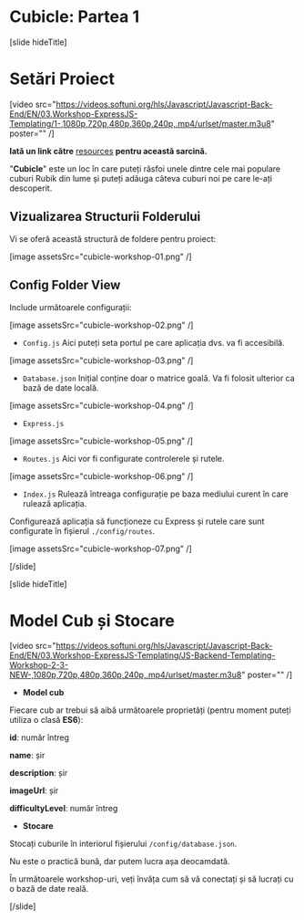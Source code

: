 # Cubicle: Partea 1

[slide hideTitle]
# Setări Proiect

[video src="https://videos.softuni.org/hls/Javascript/Javascript-Back-End/EN/03.Workshop-ExpressJS-Templating/1-,1080p,720p,480p,360p,240p,.mp4/urlset/master.m3u8" poster="" /]

**Iată un link către** [resources](https://videos.softuni.org/resources/javascript/javascript-backend/03-Cubicle-Workshop-Part-1-Resources.zip) **pentru această sarcină.**

"**Cubicle**" este un loc în care puteți răsfoi unele dintre cele mai populare cuburi Rubik din lume și puteți adăuga câteva cuburi noi pe care le-ați descoperit.

## Vizualizarea Structurii Folderului

Vi se oferă această structură de foldere pentru proiect:

[image assetsSrc="cubicle-workshop-01.png" /]

## Config Folder View

Include următoarele configurații:

[image assetsSrc="cubicle-workshop-02.png" /]

- `Config.js`
Aici puteți seta portul pe care aplicația dvs. va fi accesibilă.
 
[image assetsSrc="cubicle-workshop-03.png" /]

- `Database.json`
Inițial conține doar o matrice goală. Va fi folosit ulterior ca bază de date locală.

[image assetsSrc="cubicle-workshop-04.png" /]

- `Express.js`

[image assetsSrc="cubicle-workshop-05.png" /]

- `Routes.js`
Aici vor fi configurate controlerele și rutele.

[image assetsSrc="cubicle-workshop-06.png" /]

- `Index.js`
Rulează întreaga configurație pe baza mediului curent în care rulează aplicația.

Configurează aplicația să funcționeze cu Express și rutele care sunt configurate în fișierul `./config/routes`.

[image assetsSrc="cubicle-workshop-07.png" /]

[/slide]

[slide hideTitle]
# Model Cub și Stocare

[video src="https://videos.softuni.org/hls/Javascript/Javascript-Back-End/EN/03.Workshop-ExpressJS-Templating/JS-Backend-Templating-Workshop-2-3-NEW-,1080p,720p,480p,360p,240p,.mp4/urlset/master.m3u8" poster="" /]

- **Model cub**

Fiecare cub ar trebui să aibă următoarele proprietăți (pentru moment puteți utiliza o clasă **ES6**):

**id**: număr întreg

**name**: șir

**description**: șir

**imageUrl**: șir

**difficultyLevel**: număr întreg

- **Stocare** 

Stocați cuburile în interiorul fișierului `/config/database.json`.

Nu este o practică bună, dar putem lucra așa deocamdată.

În următoarele workshop-uri, veți învăța cum să vă conectați și să lucrați cu o bază de date reală.

[/slide]
